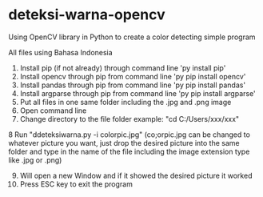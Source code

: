 # deteksi-warna-opencv

Using OpenCV library in Python to create a color detecting simple program

All files using Bahasa Indonesia

1. Install pip (if not already) through command line 'py install pip'
2. Install opencv through pip from command line 'py pip install opencv'
3. Install pandas through pip from command line 'py pip install pandas'
4. Install argparse through pip from command line 'py pip install argparse'
5. Put all files in one same folder including the .jpg and .png image
6. Open command line
7. Change directory to the file folder example: "cd C:/Users/xxx/xxx"

8 Run "ddeteksiwarna.py -i colorpic.jpg" (co;orpic.jpg can be changed to whatever picture you want, just drop the desired picture into the same folder and type in the name of the file including the image extension type like .jpg or .png)

9. Will open a new Window and if it showed the desired picture it worked
10. Press ESC key to exit the program
